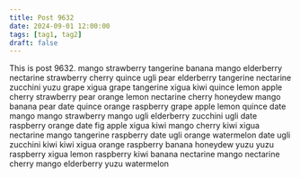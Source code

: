 ```yaml
---
title: Post 9632
date: 2024-09-01 12:00:00
tags: [tag1, tag2]
draft: false
---
```

This is post 9632.
mango
strawberry
tangerine
banana
mango
elderberry
nectarine
strawberry
cherry
quince
ugli
pear
elderberry
tangerine
nectarine
zucchini
yuzu
grape
xigua
grape
tangerine
xigua
kiwi
quince
lemon
apple
cherry
strawberry
pear
orange
lemon
nectarine
cherry
honeydew
mango
banana
pear
date
quince
orange
raspberry
grape
apple
lemon
quince
date
mango
mango
strawberry
mango
ugli
elderberry
zucchini
ugli
date
raspberry
orange
date
fig
apple
xigua
kiwi
mango
cherry
kiwi
xigua
nectarine
mango
tangerine
raspberry
date
ugli
orange
watermelon
date
ugli
zucchini
kiwi
kiwi
xigua
orange
raspberry
banana
honeydew
yuzu
yuzu
raspberry
xigua
lemon
raspberry
kiwi
banana
nectarine
mango
nectarine
cherry
mango
elderberry
yuzu
watermelon

